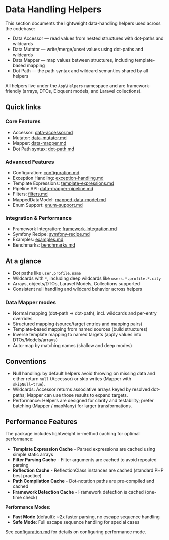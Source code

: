 # Data Handling Helpers

This section documents the lightweight data-handling helpers used across the codebase:

- Data Accessor — read values from nested structures with dot-paths and wildcards
- Data Mutator — write/merge/unset values using dot-paths and wildcards
- Data Mapper — map values between structures, including template-based mapping
- Dot Path — the path syntax and wildcard semantics shared by all helpers

All helpers live under the `App\Helpers` namespace and are framework-friendly (arrays, DTOs, Eloquent models, and Laravel collections).

## Quick links

### Core Features
- Accessor: [data-accessor.md](data-accessor.md)
- Mutator: [data-mutator.md](data-mutator.md)
- Mapper:  [data-mapper.md](data-mapper.md)
- Dot Path syntax: [dot-path.md](dot-path.md)

### Advanced Features
- Configuration: [configuration.md](configuration.md)
- Exception Handling: [exception-handling.md](exception-handling.md)
- Template Expressions: [template-expressions.md](template-expressions.md)
- Pipeline API: [data-mapper-pipeline.md](data-mapper-pipeline.md)
- Filters: [filters.md](filters.md)
- MappedDataModel: [mapped-data-model.md](mapped-data-model.md)
- Enum Support: [enum-support.md](enum-support.md)

### Integration & Performance
- Framework Integration: [framework-integration.md](framework-integration.md)
- Symfony Recipe: [symfony-recipe.md](symfony-recipe.md)
- Examples: [examples.md](examples.md)
- Benchmarks: [benchmarks.md](benchmarks.md)

## At a glance

- Dot paths like `user.profile.name`
- Wildcards with `*`, including deep wildcards like `users.*.profile.*.city`
- Arrays, objects/DTOs, Laravel Models, Collections supported
- Consistent null handling and wildcard behavior across helpers

### Data Mapper modes

- Normal mapping (dot-path → dot-path), incl. wildcards and per-entry overrides
- Structured mapping (source/target entries and mapping pairs)
- Template-based mapping from named sources (build structures)
- Inverse template mapping to named targets (apply values into DTOs/Models/arrays)
- Auto-map by matching names (shallow and deep modes)

## Conventions

- Null handling: by default helpers avoid throwing on missing data and either return `null` (Accessor) or skip writes (Mapper with
  `skipNull=true`).
- Wildcards: Accessor returns associative arrays keyed by resolved dot-paths; Mapper can use those results to expand targets.
- Performance: Helpers are designed for clarity and testability; prefer batching (Mapper / mapMany) for larger transformations.

## Performance Features

The package includes lightweight in-method caching for optimal performance:

- **Template Expression Cache** - Parsed expressions are cached using simple static arrays
- **Filter Parsing Cache** - Filter arguments are cached to avoid repeated parsing
- **Reflection Cache** - ReflectionClass instances are cached (standard PHP best practice)
- **Path Compilation Cache** - Dot-notation paths are pre-compiled and cached
- **Framework Detection Cache** - Framework detection is cached (one-time check)

**Performance Modes:**
- **Fast Mode** (default): ~2x faster parsing, no escape sequence handling
- **Safe Mode**: Full escape sequence handling for special cases

See [configuration.md](configuration.md) for details on configuring performance mode.
